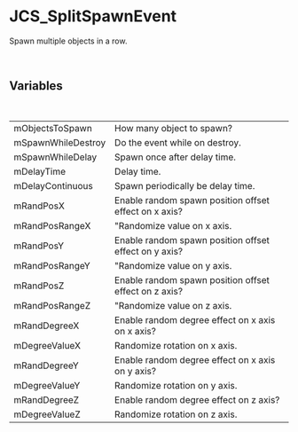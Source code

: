 <!--
   - $File: JCS_SplitSpawnEvent.html $
   - $Date: 2018-10-01 20:10:57 $
   - $Revision: $
   - $Creator: Jen-Chieh Shen $
   - $Notice: See LICENSE.txt for modification and distribution information
   -                   Copyright © 2018 by Shen, Jen-Chieh $
-->


<div id="content-header">
  <h1>JCS_SplitSpawnEvent</h1>
</div>

<p>
  Spawn multiple objects in a row.
</p>


<br/>
<h2>Variables</h2>
<br/>

<table>
  <tr>
    <td>mObjectsToSpawn</td>
    <td>How many object to spawn?</td>
  </tr>
  <tr>
    <td>mSpawnWhileDestroy</td>
    <td>Do the event while on destroy.</td>
  </tr>
  <tr>
    <td>mSpawnWhileDelay</td>
    <td>Spawn once after delay time.</td>
  </tr>
  <tr>
    <td>mDelayTime</td>
    <td>Delay time.</td>
  </tr>
  <tr>
    <td>mDelayContinuous</td>
    <td>Spawn periodically be delay time.</td>
  </tr>
  <tr>
    <td>mRandPosX</td>
    <td>Enable random spawn position offset effect on x axis?</td>
  </tr>
  <tr>
    <td>mRandPosRangeX</td>
    <td>"Randomize value on x axis.</td>
  </tr>
  <tr>
    <td>mRandPosY</td>
    <td>Enable random spawn position offset effect on y axis?</td>
  </tr>
  <tr>
    <td>mRandPosRangeY</td>
    <td>"Randomize value on y axis.</td>
  </tr>
  <tr>
    <td>mRandPosZ</td>
    <td>Enable random spawn position offset effect on z axis?</td>
  </tr>
  <tr>
    <td>mRandPosRangeZ</td>
    <td>"Randomize value on z axis.</td>
  </tr>
  <tr>
    <td>mRandDegreeX</td>
    <td>Enable random degree effect on x axis on x axis?</td>
  </tr>
  <tr>
    <td>mDegreeValueX</td>
    <td>Randomize rotation on x axis.</td>
  </tr>
  <tr>
    <td>mRandDegreeY</td>
    <td>Enable random degree effect on x axis on y axis?</td>
  </tr>
  <tr>
    <td>mDegreeValueY</td>
    <td>Randomize rotation on y axis.</td>
  </tr>
  <tr>
    <td>mRandDegreeZ</td>
    <td>Enable random degree effect on z axis?</td>
  </tr>
  <tr>
    <td>mDegreeValueZ</td>
    <td>Randomize rotation on z axis.</td>
  </tr>
</table>
